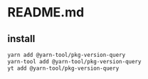 # README.md

    

## install

```bash
yarn add @yarn-tool/pkg-version-query
yarn-tool add @yarn-tool/pkg-version-query
yt add @yarn-tool/pkg-version-query
```

